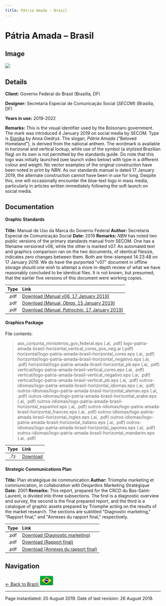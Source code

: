 ```yaml
---
title: Pátria Amada – Brasil
---
```


# Pátria Amada – Brasil

## Image

<img src="https://img.nationbrandingnow.com/file/nbn-photos/SA/BR/PATRIA_pane.png" class="focus-image">

## Details

**Client:** Governo Federal do Brasil (Brasília, DF)

**Designer:** Secretaria Especial de Comunicação Social (*SECOM*) (Brasília, DF)

**Years in use:** 2019-2022

**Remarks:** This is the visual identifier used by the Bolsonaro government. The mark was introduced 4 January 2019 on social media by SECOM. Type is [Signika](https://fonts.google.com/specimen/Signika) by Anna Giedryś. The slogan, *Pátria Amada* ("Beloved Homeland"), is derived from the national anthem. The wordmark is available in horizonal and vertical lockup, while use of the symbol (a stylized Brazilian flag) on its own is not permitted by the standards guide. Do note that this logo was initially launched (see launch video below) with type in a different colour and weight. No vector examples of the original construction have been noted in print by *NBN*. As our standards manual is dated 17 January 2019, the alternate construction cannot have been in use for long. Despite this, one will occasionally encounter the blue-text logo in mass media, particularly in articles written immediately following the soft launch on social media.

## Documentation

#### Graphic Standards

**Title:** Manual de Uso da Marca do Governo Federal
**Author:** Secretaria Especial de Comunicação Social
**Date:** 2019
**Remarks:** *NBN* has noted two public versions of the primary standards manual from SECOM. One has a filename versioned v06, while the other is marked v07. An automated text and graphics comparison ran on the two documents, of identical filesize, indicates zero changes between them. Both are time-stamped 14:23:48 on 17 January 2019. We do have the purported "v07" document in offline storage should one wish to attempt a more in-depth review of what we have reasonably concluded to be identical files. It is not known, but presumed, that the earlier five versions of this document were working copies.

| Type | Link |
| :---: | :--- |
| .pdf | [Download (Manual v06, 17 January 2019)](https://static.nationbrandingnow.com/file/nation-branding-now/SA/BR/manual-de-uso-da-marca-do-governo-federal-janeiro-2019_v06.pdf) |
| .pdf | [Download (Manual, *Obras*, 15 January 2019)](https://static.nationbrandingnow.com/file/nation-branding-now/SA/BR/manual-de-uso-da-marca-do-governo-federal-obras-2019.pdf) |
| .pdf | [Download (Manual, *Patrocínio*, 17 January 2019)](https://static.nationbrandingnow.com/file/nation-branding-now/SA/BR/manual-de-uso-da-marca-do-governo-federal-patrocinio-2019.pdf) |

#### Graphics Package

File contents:
> ass_conjunta_ministerios_gov_federal.eps (.ai, .pdf)
> logo-patria-amada-brasil-horizontal_vertical_cores_pos_neg.ai (.pdf)
> horizontal/logo-patria-amada-brasil-horizontal_cores.eps (.ai, .pdf)
> horizontal/logo-patria-amada-brasil-horizontal_negativo.eps (.ai, .pdf)
> horizontal/logo-patria-amada-brasil-horizontal_pb.eps (.ai, .pdf)
> vertical/logo-patria-amada-brasil-vertical_cores.eps (.ai, .pdf)
> vertical/logo-patria-amada-brasil-vertical_negativo.eps (.ai, .pdf)
> vertical/logo-patria-amada-brasil-vertical_pb.eps (.ai, .pdf)
> outros-idiomas/logo-patria-amada-brasil-horizontal_idiomas.eps (.ai, .pdf)
> outros-idiomas/logo-patria-amada-brasil-horizontal_alemao.eps (.ai, .pdf)
> outros-idiomas/logo-patria-amada-brasil-horizontal_arabe.eps (.ai, .pdf)
> outros-idiomas/logo-patria-amada-brasil-horizontal_espanhol.eps (.ai, .pdf)
> outros-idiomas/logo-patria-amada-brasil-horizontal_frances.eps (.ai, .pdf)
> outros-idiomas/logo-patria-amada-brasil-horizontal_ingles.eps (.ai, .pdf)
> outros-idiomas/logo-patria-amada-brasil-horizontal_italiano.eps (.ai, .pdf)
> outros-idiomas/logo-patria-amada-brasil-horizontal_japones.eps (.ai, .pdf)
> outros-idiomas/logo-patria-amada-brasil-horizontal_mandarim.eps (.ai, .pdf)

| Type | Link |
| :---: | :--- |
| .7z | [Download](https://static.nationbrandingnow.com/file/nation-branding-now/SA/BR/BR_PATRIA.7z) |

#### Strategic Communications Plan

**Title:** Plan stratégique de communication
**Author:** Triomphe marketing et communication, in collaboration with Desjardins Marketing Stratégique
**Date:** 2001
**Remarks:** This report, prepared for the CRCD du Bas-Saint-Laurent, is divided into three subsections. The first is a diagnostic overview and survey, the second is the final prepared report, and the third is a catalogue of graphic assets prepared by Triomphe acting on the results of the market research. The sections are subtitled "Diagnostic marketing," "Rapport final," and "Annexes du rapport final," respectively.

| Type | Link |
| :---: | :--- |
| .pdf | [Download (Diagnostic marketing)](https://f001.backblazeb2.com/file/nation-branding-now/NA/CA/QC/01/BSLDiagnostic+Marketing.pdf) |
| .pdf | [Download (Rapport final)](https://f001.backblazeb2.com/file/nation-branding-now/NA/CA/QC/01/BSLPlanComm.pdf) |
| .pdf | [Download (Annexes du rapport final)](https://f001.backblazeb2.com/file/nation-branding-now/NA/CA/QC/01/BSLPlanCommMateriel.pdf) |

## Navigation

[← Back to Brazil <img src="/images/FlagKit/SA/BR/BR@2x.png" class="flagkit">](../BR.html)

---

Page instantiated: 20 August 2019.
Date of last revision: 26 August 2019.
